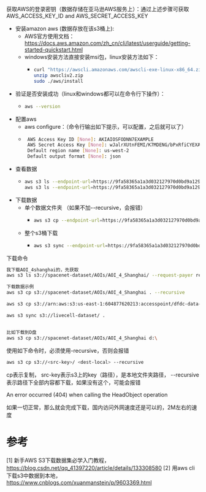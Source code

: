 获取AWS的登录密钥（数据存储在亚马逊AWS服务上）：通过上述步骤可获取AWS_ACCESS_KEY_ID and AWS_SECRET_ACCESS_KEY
- 安装amazon aws (数据存放在该s3桶上):
  - AWS官方使用文档：https://docs.aws.amazon.com/zh_cn/cli/latest/userguide/getting-started-quickstart.html
  - windows安装方法直接安装msi包，linux安装方法如下：
    - ```bash
      curl "https://awscli.amazonaws.com/awscli-exe-linux-x86_64.zip" -o "awscliv2.zip"
      unzip awscliv2.zip
      sudo ./aws/install
      ```
- 验证是否安装成功（linux和windows都可以在命令行下操作）：
  - ```bash
    aws --version
    ```
- 配置aws
  - aws configure：（命令行输出如下提示，可以配置，之后就可以了）
  - ```bash 
     AWS Access Key ID [None]: AKIAIOSFODNN7EXAMPLE
     AWS Secret Access Key [None]: wJalrXUtnFEMI/K7MDENG/bPxRfiCYEXAMPLEKEY
     Default region name [None]: us-west-2
     Default output format [None]: json
    ```
- 查看数据
  - ```bash
    aws s3 ls --endpoint-url=https://9fa58365a1a3d032127970d0bd9a1290.r2.cloudflarestorage.com/ s3://contrastive
    aws s3 ls --endpoint-url=https://9fa58365a1a3d032127970d0bd9a1290.r2.cloudflarestorage.com/ s3://contrastive-index-filtered
    ```
- 下载数据
  - 单个数据文件夹 （如果不加--recursive，会报错）
    - ```bash
      aws s3 cp --endpoint-url=https://9fa58365a1a3d032127970d0bd9a1290.r2.cloudflarestorage.com/ s3://contrastive-index-filtered/contrastive-index-filtered-000000000000.jsonl . --recursive
      ```
  - 整个s3桶下载
    - ```bash
      aws s3 sync --endpoint-url=https://9fa58365a1a3d032127970d0bd9a1290.r2.cloudflarestorage.com/ s3://contrastive . 
      ```

下载命令
```bash
我下载AOI_4shanghai的，先获取
aws s3 ls s3://spacenet-dataset/AOIs/AOI_4_Shanghai/ --request-payer requester
 
下载数据示例
aws s3 cp s3://spacenet-dataset/AOIs/AOI_4_Shanghai . --recursive
 
aws s3 cp s3://arn:aws:s3:us-east-1:604877620213:accesspoint/dfdc-data-ap-1/test/metadata.json . --request-payer --region=us-east-1
 
aws s3 sync s3://livecell-dataset/ .
 
 
比如下载到D盘
aws s3 cp s3://spacenet-dataset/AOIs/AOI_4_Shanghai d:\ 
```

使用如下命令时，必须使用-recursive，否则会报错
```bash
aws s3 cp s3://<src-key>/ <dest-local> --recursive
```

cp表示复制，  src-key表示s3上的key（路径），<dest-local>是本地文件夹路径， --recursive表示路径下全部内容都下载，如果没有这个，可能会报错

An error occurred (404) when calling the HeadObject operation

如果一切正常，那么就会完成下载，国内访问外网速度还是可以的，2M左右的速度

# 参考

[1] 新手AWS S3下载数据集必学入门教程，https://blog.csdn.net/qq_41397220/article/details/133308580
[2] 用aws cli 下载s3中数据到本地，https://www.cnblogs.com/xuanmanstein/p/9603369.html
